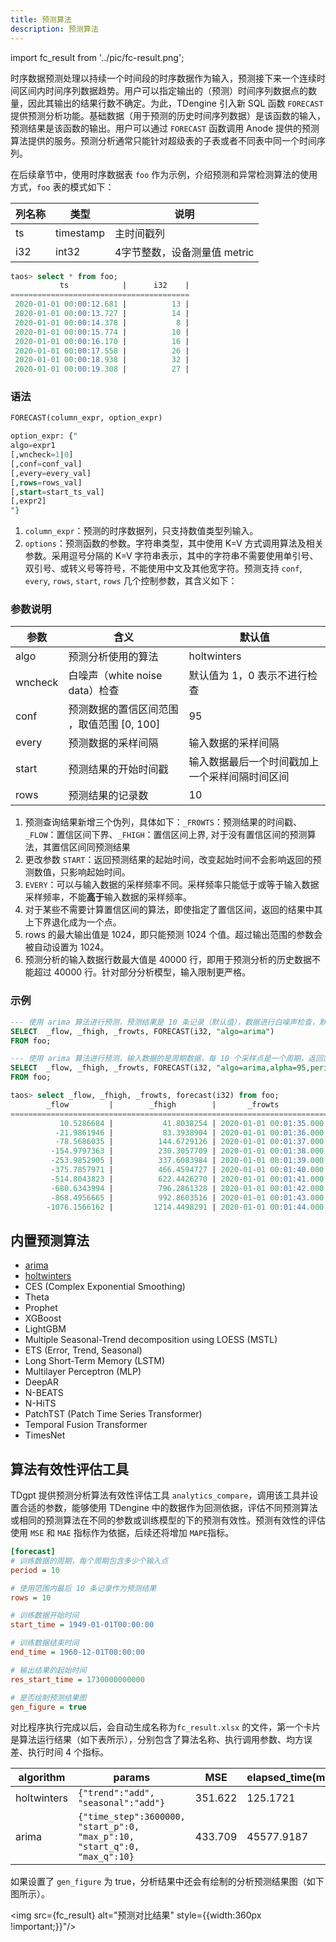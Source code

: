 ```yaml
---
title: 预测算法
description: 预测算法
---
```


import fc_result from '../pic/fc-result.png';

时序数据预测处理以持续一个时间段的时序数据作为输入，预测接下来一个连续时间区间内时间序列数据趋势。用户可以指定输出的（预测）时间序列数据点的数量，因此其输出的结果行数不确定。为此，TDengine 引入新 SQL 函数 `FORECAST` 提供预测分析功能。基础数据（用于预测的历史时间序列数据）是该函数的输入，预测结果是该函数的输出。用户可以通过 `FORECAST` 函数调用 Anode 提供的预测算法提供的服务。预测分析通常只能针对超级表的子表或者不同表中同一个时间序列。

在后续章节中，使用时序数据表 `foo` 作为示例，介绍预测和异常检测算法的使用方式，`foo` 表的模式如下：

| 列名称 | 类型      | 说明                         |
| ------ | --------- | ---------------------------- |
| ts     | timestamp | 主时间戳列                   |
| i32    | int32     | 4字节整数，设备测量值 metric |

```sql
taos> select * from foo;
           ts            |      i32    |
========================================
 2020-01-01 00:00:12.681 |          13 |
 2020-01-01 00:00:13.727 |          14 |
 2020-01-01 00:00:14.378 |           8 |
 2020-01-01 00:00:15.774 |          10 |
 2020-01-01 00:00:16.170 |          16 |
 2020-01-01 00:00:17.558 |          26 |
 2020-01-01 00:00:18.938 |          32 |
 2020-01-01 00:00:19.308 |          27 |
```

### 语法

```SQL
FORECAST(column_expr, option_expr)

option_expr: {"
algo=expr1
[,wncheck=1|0]
[,conf=conf_val]
[,every=every_val]
[,rows=rows_val]
[,start=start_ts_val]
[,expr2]
"}
```

1. `column_expr`：预测的时序数据列，只支持数值类型列输入。
2. `options`：预测函数的参数。字符串类型，其中使用 K=V 方式调用算法及相关参数。采用逗号分隔的 K=V 字符串表示，其中的字符串不需要使用单引号、双引号、或转义号等符号，不能使用中文及其他宽字符。预测支持 `conf`, `every`, `rows`, `start`, `rows` 几个控制参数，其含义如下：

### 参数说明

| 参数    | 含义                                       | 默认值                                         |
| ------- | ------------------------------------------ | ---------------------------------------------- |
| algo    | 预测分析使用的算法                         | holtwinters                                    |
| wncheck | 白噪声（white noise data）检查             | 默认值为 1，0 表示不进行检查                   |
| conf    | 预测数据的置信区间范围 ，取值范围 [0, 100] | 95                                             |
| every   | 预测数据的采样间隔                         | 输入数据的采样间隔                             |
| start   | 预测结果的开始时间戳                       | 输入数据最后一个时间戳加上一个采样间隔时间区间 |
| rows    | 预测结果的记录数                           | 10                                             |

1. 预测查询结果新增三个伪列，具体如下：`_FROWTS`：预测结果的时间戳、`_FLOW`：置信区间下界、`_FHIGH`：置信区间上界, 对于没有置信区间的预测算法，其置信区间同预测结果
2. 更改参数 `START`：返回预测结果的起始时间，改变起始时间不会影响返回的预测数值，只影响起始时间。
3. `EVERY`：可以与输入数据的采样频率不同。采样频率只能低于或等于输入数据采样频率，不能**高于**输入数据的采样频率。
4. 对于某些不需要计算置信区间的算法，即使指定了置信区间，返回的结果中其上下界退化成为一个点。
5. rows 的最大输出值是 1024，即只能预测 1024 个值。超过输出范围的参数会被自动设置为 1024。
6. 预测分析的输入数据行数最大值是 40000 行，即用于预测分析的历史数据不能超过 40000 行。针对部分分析模型，输入限制更严格。


### 示例

```SQL
--- 使用 arima 算法进行预测，预测结果是 10 条记录（默认值），数据进行白噪声检查，默认置信区间 95%. 
SELECT  _flow, _fhigh, _frowts, FORECAST(i32, "algo=arima")
FROM foo;

--- 使用 arima 算法进行预测，输入数据的是周期数据，每 10 个采样点是一个周期，返回置信区间是95%的上下边界，同时忽略白噪声检查
SELECT  _flow, _fhigh, _frowts, FORECAST(i32, "algo=arima,alpha=95,period=10,wncheck=0")
FROM foo;
```

```sql
taos> select _flow, _fhigh, _frowts, forecast(i32) from foo;
        _flow         |        _fhigh        |       _frowts           | forecast(i32) |
========================================================================================
           10.5286684 |           41.8038254 | 2020-01-01 00:01:35.000 |            26 |
          -21.9861946 |           83.3938904 | 2020-01-01 00:01:36.000 |            30 |
          -78.5686035 |          144.6729126 | 2020-01-01 00:01:37.000 |            33 |
         -154.9797363 |          230.3057709 | 2020-01-01 00:01:38.000 |            37 |
         -253.9852905 |          337.6083984 | 2020-01-01 00:01:39.000 |            41 |
         -375.7857971 |          466.4594727 | 2020-01-01 00:01:40.000 |            45 |
         -514.8043823 |          622.4426270 | 2020-01-01 00:01:41.000 |            53 |
         -680.6343994 |          796.2861328 | 2020-01-01 00:01:42.000 |            57 |
         -868.4956665 |          992.8603516 | 2020-01-01 00:01:43.000 |            62 |
        -1076.1566162 |         1214.4498291 | 2020-01-01 00:01:44.000 |            69 |
```

## 内置预测算法

- [arima](./02-arima.md)
- [holtwinters](./03-holtwinters.md)
- CES (Complex Exponential Smoothing) 
- Theta
- Prophet
- XGBoost
- LightGBM
- Multiple Seasonal-Trend decomposition using LOESS (MSTL)
- ETS (Error, Trend, Seasonal)
- Long Short-Term Memory (LSTM)
- Multilayer Perceptron (MLP)
- DeepAR
- N-BEATS
- N-HiTS
- PatchTST (Patch Time Series Transformer)
- Temporal Fusion Transformer
- TimesNet

## 算法有效性评估工具

TDgpt 提供预测分析算法有效性评估工具 `analytics_compare`，调用该工具并设置合适的参数，能够使用 TDengine 中的数据作为回测依据，评估不同预测算法或相同的预测算法在不同的参数或训练模型的下的预测有效性。预测有效性的评估使用 `MSE` 和 `MAE` 指标作为依据，后续还将增加 `MAPE`指标。

```ini
[forecast]
# 训练数据的周期，每个周期包含多少个输入点
period = 10

# 使用范围内最后 10 条记录作为预测结果
rows = 10

# 训练数据开始时间
start_time = 1949-01-01T00:00:00

# 训练数据结束时间
end_time = 1960-12-01T00:00:00

# 输出结果的起始时间
res_start_time = 1730000000000

# 是否绘制预测结果图
gen_figure = true
```


对比程序执行完成以后，会自动生成名称为`fc_result.xlsx` 的文件，第一个卡片是算法运行结果（如下表所示），分别包含了算法名称、执行调用参数、均方误差、执行时间 4 个指标。

| algorithm   | params                                                                    | MSE     | elapsed_time(ms.) |
| ----------- | ------------------------------------------------------------------------- | ------- | ----------------- |
| holtwinters | `{"trend":"add", "seasonal":"add"}`                                       | 351.622 | 125.1721          |
| arima       | `{"time_step":3600000, "start_p":0, "max_p":10, "start_q":0, "max_q":10}` | 433.709 | 45577.9187        |

如果设置了 `gen_figure` 为 true，分析结果中还会有绘制的分析预测结果图（如下图所示）。

<img src={fc_result} alt="预测对比结果" style={{width:360px !important;}}"/>

